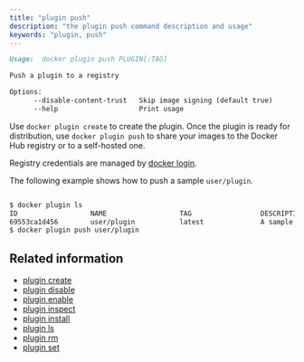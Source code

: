 ```yaml
---
title: "plugin push"
description: "the plugin push command description and usage"
keywords: "plugin, push"
---
```


<!-- This file is maintained within the docker/docker Github
     repository at https://github.com/docker/docker/. Make all
     pull requests against that repo. If you see this file in
     another repository, consider it read-only there, as it will
     periodically be overwritten by the definitive file. Pull
     requests which include edits to this file in other repositories
     will be rejected.
-->

```markdown
Usage:	docker plugin push PLUGIN[:TAG]

Push a plugin to a registry

Options:
      --disable-content-trust   Skip image signing (default true)
      --help                    Print usage
```

Use `docker plugin create` to create the plugin. Once the plugin is ready for distribution,
use `docker plugin push` to share your images to the Docker Hub registry or to a self-hosted one.

Registry credentials are managed by [docker login](login.md).

The following example shows how to push a sample `user/plugin`.

```bash

$ docker plugin ls
ID                  NAME                  TAG                 DESCRIPTION                ENABLED
69553ca1d456        user/plugin           latest              A sample plugin for Docker false
$ docker plugin push user/plugin
```

## Related information

* [plugin create](plugin_create.md)
* [plugin disable](plugin_disable.md)
* [plugin enable](plugin_enable.md)
* [plugin inspect](plugin_inspect.md)
* [plugin install](plugin_install.md)
* [plugin ls](plugin_ls.md)
* [plugin rm](plugin_rm.md)
* [plugin set](plugin_set.md)
